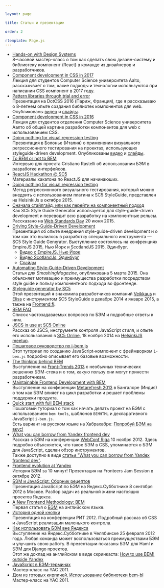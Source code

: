 ```yaml
---

layout: page

title: Статьи и презентации

order: 2

rtemplate: Page.js
---
```


* [Hands-on with Design Systems](https://dsconference.com/ws-intergalactico/)<br/>
  8-часовой мастер-класс о том как сделать свою дизайн-систему и библиотеку компонент (React) в команде из
  дизайнеров и разработчиков.
* [Component development in CSS in 2017](http://varya.me/component-development-css-2017/)<br/>
  Лекция для студентов Computer Science университета Aalto, рассказывает о том, какие подходы и технологии
  используются при написании CSS компонент в 2017 году.
* [Pattern libraries through trial and
  error](https://www.dotconferences.com/2016/12/varya-stepanova-pattern-libraries-through-trial-and-error)<br/>
  Презентация на DotCSS 2016 (Париж, Франция), где я рассказываю о 8-летнем опыте создания
  библиотек компонентов для web. Опубликованы [видео](https://www.dotconferences.com/2016/12/varya-stepanova-pattern-libraries-through-trial-and-error)
  и [слайды](http://varya.me/dotcss-2016/).
* [Component development in CSS in 2016](http://varya.me/component-development-css-2016/)<br/>
  Лекция для студентов отделения Computer Science университета Аалто об общей картине разработки
  компонентов для web с использованием CSS.
* [Doing nothing for visual regression testing](https://youtu.be/UPciXG1MoYw)<br/>
  Презентация в Болонье (Италия) о применении визуального регрессионного тестирования на
  проектах, использующих styleguide-driven development. Опубликованы [видео](https://youtu.be/UPciXG1MoYw)
  и [слайды](http://varya.me/fromthefront-2016/).
* [To BEM or not to BEM](http://www.didoo.net/to-bem-or-not-to-bem/05__interview-with--varya__stepanova.html)<br/>
  Интервью для проекта Cristiano Rastelli об использовании БЭМ в разработке интерфейсов.
* [ReactJS Hackathon @ SC5](http://varya.me/reactjs-hackathon/)<br/>
  Материалы хакатона по ReactJS для начинаюших.
* [Doing nothing for visual regression testing](http://varya.me/doing-nothing-for-visual-regression-2015/)<br/>
  Метод регрессионного визуального тестирования, который можно внедрить с использованием плагина к SC5 StyleGuide,
  представлен на HelsinkiJs в октябре 2015.
* [Сначала стайлгайд, или как перейти на компонентный подход](http://varya.me/wsd-2015)<br/>
  Как SC5 Style Guide Generator используется для style-guide-driven development и переводит
  всю разработку на компонентные рельсы. Рассказано на [Web Standards Day](http://webstandardsdays.ru/2015/06/20/)
  20 июня 2015.
* [Driving Style-Guide-Driven Development](https://youtu.be/bKI0amimw-k)<br/>
  Презентация об опыте внедрения style-guide-driven development и о том как это вылилось в разработку специального
  инструмента — SC5 Style Guide Generator. Выступление состоялось на конфренциях EmpireJS 2015,
  Нью Йорк и ScotlandJS 2015, Эдинбург.
  * [Видео с EmpireJS, Нью Йорк](https://youtu.be/bKI0amimw-k)
  * [Видео ScotlandJs, Эдинбург](https://youtu.be/gWzYMJjtx-Y)
  * [Слайды](http://varya.me/empirejs-2015/)
* [Automating Style-Guide-Driven
  Development](http://www.smashingmagazine.com/2015/03/05/automating-style-guide-driven-development/)<br/>
  Статья для *SmashingMagazine*, опубликована 5 марта 2015. Она объясняет мотивацию и преимущества разработки
  посредством style guide и пользу компонентного подхода во фронтенде.
* [Styleguide generator by SC5](http://www.slideshare.net/VarvaraStepanova/sc5-style-guide-generator)<br/>
Этой презентаций я знакомила разработчиков компаний
[Veikkaus](https://www.veikkaus.fi/) и [Elisa](http://elisa.fi/) с инструментом SC5 StyleGuide в декабре 2014 и январе
2015, а также на [Frontend.fi](http://frontend.fi/).
* [BEM FAQ](http://getbem.com/faq/)<br/>
Список частозадаваемых вопросов по БЭМ и подробные ответы к ним.
* [JSCS in use at SC5 Online](http://varya.me/jscs-talk/)<br/>
Рассказ об JSCS, инструменте контроля JavaScript стиля, и опыте его использования в [SC5 Online](http://sc5.io/), 18
ноября 2014 на [HelsinkiJS
meetup](http://www.eventbrite.com/e/helsinkijs-november-2014-tickets-14262484475?utm_campaign=event_reminder&utm_medium=email&ref=eemaileventremind&utm_source=eb_email&utm_term=eventname).
* [Пошаговое руководство по
i-bem.js](http://ru.bem.info/tutorials/bem-js-tutorial/)<br/>
Этот туториал по созданию JavaScript-компонент с фреймворком
`i-bem.js` подробно описывает его базовые возможности.
* [The thinking behind BEM](https://vimeo.com/66474705)<br/>
Выступление на [Front-Trends 2013](http://2013.front-trends.com/) о необычных
технических решениях БЭМ-стека и о том, какую пользу они могут принести
разработчикам.
* [Maintainable Frontend Development with
BEM](http://hasgeek.tv/metarefresh/2013/496-maintainable-frontend-development-with-bem)<br/>
Выступление на конференции [Metarefresh 2013](http://metarefresh.in/2013/) в
Бангалоре (Индия) о том как БЭМ влияет на цикл разработки и решает проблемы
поддержки продукта.
* [Quick start with full BEM
stack](http://bem.info/articles/start-with-project-stub/)<br/>
Пошаговый туториал о том как начать делать проект на БЭМ с использованием `bem
tools`, шаблонов `BEMHTML` и декларативного JavaScript `i-bem.js`.<br/>
Есть вариант на русском языке на Хабрахабре: [Попробуй БЭМ на
вкус!](http://habrahabr.ru/post/162385/)
* [What you can borrow from Yandex frontend
dev](https://vimeo.com/53219242)<br/>
Рассказ о БЭМ на конференции [WebConf Riga](http://webconf.lv/) 10 ноября 2012.
Здесь подробно объясняется, что такое БЭМ в CSS, упоминается о БЭМ для
JavaScript, сделан обзор инструментов.<br/>
Также доступно в виде [статьи "What you can borrow from Yandex frontend
dev"](http://bem.info/articles/yandex-frontend-dev/).
* [Frontend evolution at Yandex](https://vimeo.com/51897014)<br/>
История БЭМ за 10 минут! Презентация на Fronteers Jam Session в октябре 2012.
* [БЭМ и JavaScript: Сборник
рецептов](https://events.yandex.ru/lib/talks/324/)<br/>
Презентация JavaScript по БЭМ на Яндекс.Субботнике 8 сентября 2012 в Москве.
Разбор задач из реальной жизни настоящих проектов Яндекса.
* [A New Frontend Methodology:
BEM](http://coding.smashingmagazine.com/2012/04/16/a-new-front-end-methodology-bem/)<br/>
Первая статья о [БЭМ](http://bem.info) на английском языке.
* [История одной кнопки](https://vimeo.com/40928087)<br/>
Презентация на конференции РИТ 2012. Подробный рассказ об CSS и JavaScript
реализации маленького контрола.
* [Как использовать БЭМ вне Яндекса](https://vimeo.com/37533949)<br/>
Выступление на Яндекс.Субботнике в Челябинске 25 февраля 2012 года. Любая
команда может воспользоваться преимуществами БЭМ и улучшить свою работу. В
презентации показаны БЭМ для Haml и БЭМ для Django проектов.<br/>
Этот же доклад на английском в виде скринкаста: [How to use BEM! outside
Yandex](https://vimeo.com/38346573)
* [JavaScript в
БЭМ-терминах](http://clubs.ya.ru/bem/replies.xml?item_no=1154)<br/>
Мастер-класс на YAC 2011.
* [Дом из готовых кирпичей. Использование библиотеки
bem-bl](http://clubs.ya.ru/bem/replies.xml?item_no=1152)<br/>
Мастер-класс на YAC 2011.
